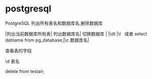 # postgresql
PostgreSQL 列出所有表名和数据库名,删除数据库

|列出当前数据库所有表| 列出数据库名| 切换数据库 | 
|\dt |\l   或者 select datname from pg_database;|\c 数据库名|













查看表的字段

\d 表名

delete from testair;
